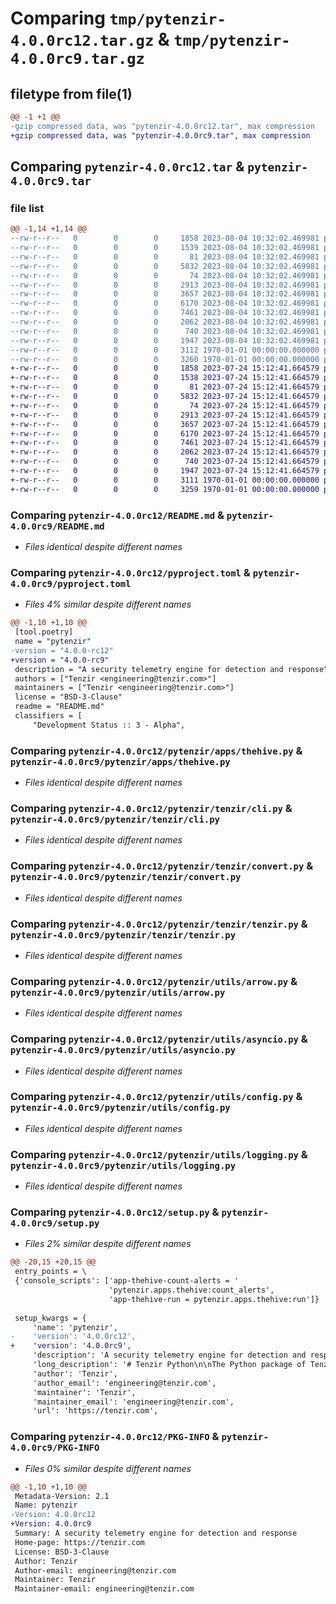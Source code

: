# Comparing `tmp/pytenzir-4.0.0rc12.tar.gz` & `tmp/pytenzir-4.0.0rc9.tar.gz`

## filetype from file(1)

```diff
@@ -1 +1 @@
-gzip compressed data, was "pytenzir-4.0.0rc12.tar", max compression
+gzip compressed data, was "pytenzir-4.0.0rc9.tar", max compression
```

## Comparing `pytenzir-4.0.0rc12.tar` & `pytenzir-4.0.0rc9.tar`

### file list

```diff
@@ -1,14 +1,14 @@
--rw-r--r--   0        0        0     1858 2023-08-04 10:32:02.469981 pytenzir-4.0.0rc12/README.md
--rw-r--r--   0        0        0     1539 2023-08-04 10:32:02.469981 pytenzir-4.0.0rc12/pyproject.toml
--rw-r--r--   0        0        0       81 2023-08-04 10:32:02.469981 pytenzir-4.0.0rc12/pytenzir/__init__.py
--rw-r--r--   0        0        0     5832 2023-08-04 10:32:02.469981 pytenzir-4.0.0rc12/pytenzir/apps/thehive.py
--rw-r--r--   0        0        0       74 2023-08-04 10:32:02.469981 pytenzir-4.0.0rc12/pytenzir/tenzir/__init__.py
--rw-r--r--   0        0        0     2913 2023-08-04 10:32:02.469981 pytenzir-4.0.0rc12/pytenzir/tenzir/cli.py
--rw-r--r--   0        0        0     3657 2023-08-04 10:32:02.469981 pytenzir-4.0.0rc12/pytenzir/tenzir/convert.py
--rw-r--r--   0        0        0     6170 2023-08-04 10:32:02.469981 pytenzir-4.0.0rc12/pytenzir/tenzir/tenzir.py
--rw-r--r--   0        0        0     7461 2023-08-04 10:32:02.469981 pytenzir-4.0.0rc12/pytenzir/utils/arrow.py
--rw-r--r--   0        0        0     2062 2023-08-04 10:32:02.469981 pytenzir-4.0.0rc12/pytenzir/utils/asyncio.py
--rw-r--r--   0        0        0      740 2023-08-04 10:32:02.469981 pytenzir-4.0.0rc12/pytenzir/utils/config.py
--rw-r--r--   0        0        0     1947 2023-08-04 10:32:02.469981 pytenzir-4.0.0rc12/pytenzir/utils/logging.py
--rw-r--r--   0        0        0     3112 1970-01-01 00:00:00.000000 pytenzir-4.0.0rc12/setup.py
--rw-r--r--   0        0        0     3260 1970-01-01 00:00:00.000000 pytenzir-4.0.0rc12/PKG-INFO
+-rw-r--r--   0        0        0     1858 2023-07-24 15:12:41.664579 pytenzir-4.0.0rc9/README.md
+-rw-r--r--   0        0        0     1538 2023-07-24 15:12:41.664579 pytenzir-4.0.0rc9/pyproject.toml
+-rw-r--r--   0        0        0       81 2023-07-24 15:12:41.664579 pytenzir-4.0.0rc9/pytenzir/__init__.py
+-rw-r--r--   0        0        0     5832 2023-07-24 15:12:41.664579 pytenzir-4.0.0rc9/pytenzir/apps/thehive.py
+-rw-r--r--   0        0        0       74 2023-07-24 15:12:41.664579 pytenzir-4.0.0rc9/pytenzir/tenzir/__init__.py
+-rw-r--r--   0        0        0     2913 2023-07-24 15:12:41.664579 pytenzir-4.0.0rc9/pytenzir/tenzir/cli.py
+-rw-r--r--   0        0        0     3657 2023-07-24 15:12:41.664579 pytenzir-4.0.0rc9/pytenzir/tenzir/convert.py
+-rw-r--r--   0        0        0     6170 2023-07-24 15:12:41.664579 pytenzir-4.0.0rc9/pytenzir/tenzir/tenzir.py
+-rw-r--r--   0        0        0     7461 2023-07-24 15:12:41.664579 pytenzir-4.0.0rc9/pytenzir/utils/arrow.py
+-rw-r--r--   0        0        0     2062 2023-07-24 15:12:41.664579 pytenzir-4.0.0rc9/pytenzir/utils/asyncio.py
+-rw-r--r--   0        0        0      740 2023-07-24 15:12:41.664579 pytenzir-4.0.0rc9/pytenzir/utils/config.py
+-rw-r--r--   0        0        0     1947 2023-07-24 15:12:41.664579 pytenzir-4.0.0rc9/pytenzir/utils/logging.py
+-rw-r--r--   0        0        0     3111 1970-01-01 00:00:00.000000 pytenzir-4.0.0rc9/setup.py
+-rw-r--r--   0        0        0     3259 1970-01-01 00:00:00.000000 pytenzir-4.0.0rc9/PKG-INFO
```

### Comparing `pytenzir-4.0.0rc12/README.md` & `pytenzir-4.0.0rc9/README.md`

 * *Files identical despite different names*

### Comparing `pytenzir-4.0.0rc12/pyproject.toml` & `pytenzir-4.0.0rc9/pyproject.toml`

 * *Files 4% similar despite different names*

```diff
@@ -1,10 +1,10 @@
 [tool.poetry]
 name = "pytenzir"
-version = "4.0.0-rc12"
+version = "4.0.0-rc9"
 description = "A security telemetry engine for detection and response"
 authors = ["Tenzir <engineering@tenzir.com>"]
 maintainers = ["Tenzir <engineering@tenzir.com>"]
 license = "BSD-3-Clause"
 readme = "README.md"
 classifiers = [
     "Development Status :: 3 - Alpha",
```

### Comparing `pytenzir-4.0.0rc12/pytenzir/apps/thehive.py` & `pytenzir-4.0.0rc9/pytenzir/apps/thehive.py`

 * *Files identical despite different names*

### Comparing `pytenzir-4.0.0rc12/pytenzir/tenzir/cli.py` & `pytenzir-4.0.0rc9/pytenzir/tenzir/cli.py`

 * *Files identical despite different names*

### Comparing `pytenzir-4.0.0rc12/pytenzir/tenzir/convert.py` & `pytenzir-4.0.0rc9/pytenzir/tenzir/convert.py`

 * *Files identical despite different names*

### Comparing `pytenzir-4.0.0rc12/pytenzir/tenzir/tenzir.py` & `pytenzir-4.0.0rc9/pytenzir/tenzir/tenzir.py`

 * *Files identical despite different names*

### Comparing `pytenzir-4.0.0rc12/pytenzir/utils/arrow.py` & `pytenzir-4.0.0rc9/pytenzir/utils/arrow.py`

 * *Files identical despite different names*

### Comparing `pytenzir-4.0.0rc12/pytenzir/utils/asyncio.py` & `pytenzir-4.0.0rc9/pytenzir/utils/asyncio.py`

 * *Files identical despite different names*

### Comparing `pytenzir-4.0.0rc12/pytenzir/utils/config.py` & `pytenzir-4.0.0rc9/pytenzir/utils/config.py`

 * *Files identical despite different names*

### Comparing `pytenzir-4.0.0rc12/pytenzir/utils/logging.py` & `pytenzir-4.0.0rc9/pytenzir/utils/logging.py`

 * *Files identical despite different names*

### Comparing `pytenzir-4.0.0rc12/setup.py` & `pytenzir-4.0.0rc9/setup.py`

 * *Files 2% similar despite different names*

```diff
@@ -20,15 +20,15 @@
 entry_points = \
 {'console_scripts': ['app-thehive-count-alerts = '
                      'pytenzir.apps.thehive:count_alerts',
                      'app-thehive-run = pytenzir.apps.thehive:run']}
 
 setup_kwargs = {
     'name': 'pytenzir',
-    'version': '4.0.0rc12',
+    'version': '4.0.0rc9',
     'description': 'A security telemetry engine for detection and response',
     'long_description': '# Tenzir Python\n\nThe Python package of Tenzir provides a flexible control plane to integrate Tenzir\nwith other security tools.\n\n> **Note**\n> The Python effort is still highly experimental and subject to rapid change.\n> Please do not consider it for production use.\n\n## Usage\n\nTo get started, clone the Tenzir repository and install the Python package via\n[Poetry](https://python-poetry.org/docs/):\n\n```bash\ngit clone https://github.com/tenzir/tenzir.git\ncd tenzir/python\npoetry install\n```\n\n## Development\n\nWe recommend that you work with an editable installation, which is the default\nfor `poetry install`.\n\n### Unit Tests\n\nRun the unit tests via pytest:\n\n```bash\npoetry run pytest\n```\n\n### Integration Tests\n\nRun the integrations tests via Docker Compose and pytest:\n\n```bash\n./docker-poetry-run.sh pytest -v\n```\n\n## Packaging\n\nThe following instructions concern maintainers who want to publish the Python\npackage to PyPI.\n\n> **Note**\n> Our releasing scripts and CI run these steps automatically. You do not need to\n> intervene anywhere. The instructions below merely document the steps taken.\n\n### Bump the version\n\nPrior to releasing a new version, bump the version, e.g.:\n\n```bash\npoetry version 2.3.1\n```\n\nThis updates the `pyproject.toml` file.\n\n### Publish to Test PyPI\n\n1. Add a Test PyPi repository:\n\n   ```bash\n   poetry config repositories.test-pypi https://test.pypi.org/legacy/\n   ```\n\n2. Get the token from <https://test.pypi.org/manage/account/token/>.\n\n3. Store the token:\n\n  ```bash\n  poetry config pypi-token.test-pypi pypi-XXXXXXXX\n  ```\n\n4. Publish:\n  \n   ```bash\n   poetry publish --build -r test-pypi\n   ```\n\n### Publish to PyPI\n\n1. Get the token from <https://pypi.org/manage/account/token/>.\n\n2. Store the token:\n\n  ```bash\n  poetry config pypi-token.pypi pypi-XXXXXXXX\n  ```\n\n3. Publish\n\n   ```bash\n   poetry publish --build\n   ```\n',
     'author': 'Tenzir',
     'author_email': 'engineering@tenzir.com',
     'maintainer': 'Tenzir',
     'maintainer_email': 'engineering@tenzir.com',
     'url': 'https://tenzir.com',
```

### Comparing `pytenzir-4.0.0rc12/PKG-INFO` & `pytenzir-4.0.0rc9/PKG-INFO`

 * *Files 0% similar despite different names*

```diff
@@ -1,10 +1,10 @@
 Metadata-Version: 2.1
 Name: pytenzir
-Version: 4.0.0rc12
+Version: 4.0.0rc9
 Summary: A security telemetry engine for detection and response
 Home-page: https://tenzir.com
 License: BSD-3-Clause
 Author: Tenzir
 Author-email: engineering@tenzir.com
 Maintainer: Tenzir
 Maintainer-email: engineering@tenzir.com
```

